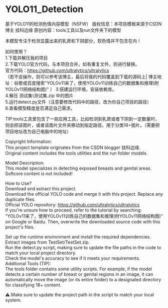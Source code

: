 # YOLO11_Detection
基于YOLO11的检测色情内容模型（NSFW）
版权信息：本项目模板来源于CSDN博主 挂科边缘
原创内容：tools工具以及run文件夹下的模型

本模型专注于检测显露出来的乳房和下阴部分，软色情并不包含在内！

如何使用？  
1.下载并解压我的项目  
2.下载YOLO官方代码，与本项目合并，如有重复文件，则进行替换。  
官方代码：https://github.com/ultralytics/ultralytics  
（若不会操作，则可以参考该博主，最后将我的代码覆盖到下载的源码上|
博主地址：谷歌或百度搜索"YOLOv11来了，使用YOLOv11训练自己的数据集和推理(附YOLOv11网络结构图)"
）
3.搭建运行环境，安装依赖库。  
4.解压 测试集\测试集.zip 中的图片  
5.运行detect.py文件（注意要修改代码中的路径，改为你自己项目的路径）  
6.查看模型精度是否满足自己需求。  
  
TIP:tools工具里包含了一些应用工具，比如检测到乳房或者下阴到一定数量时，则会把该图片，或者该图片文件夹移动到指定路径，用于分类18+图片。（需要把项目地址改为自己电脑中的地址）

Copyright Information:  
This project template originates from the CSDN blogger 挂科边缘.  
Original content includes the tools utilities and the run folder models.  

Model Description:  
This model specializes in detecting exposed breasts and genital areas. Softcore content is not included!

How to Use?  
Download and extract this project.  
Download the official YOLO code and merge it with this project. Replace any duplicate files.  
Official YOLO repository: https://github.com/ultralytics/ultralytics  
If you're unsure how to proceed, refer to the tutorial by searching:  
"YOLOv11来了，使用YOLOv11训练自己的数据集和推理(附YOLOv11网络结构图)"
on Google or Baidu. Then, overwrite the downloaded source code with this project's files.

Set up the runtime environment and install the required dependencies.  
Extract images from TestSet/TestSet.zip.  
Run the detect.py script, making sure to update the file paths in the code to match your local project directory.  
Check the model's accuracy to see if it meets your requirements.  
Additional Tools (TIP):  
The tools folder contains some utility scripts.
For example, if the model detects a certain number of breast or genital regions in an image, it can automatically move the image (or its entire folder) to a designated directory for classifying 18+ content.

⚠ Make sure to update the project path in the script to match your local system.
